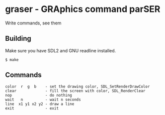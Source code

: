 # graser - GRAphics command parSER

Write commands, see them

## Building
Make sure you have SDL2 and GNU readline installed.

```
$ make
```

## Commands
```
color  r  g  b    - set the drawing color, SDL_SetRenderDrawColor
clear             - fill the screen with color, SDL_RenderClear
nop               - do nothing
wait   n          - wait n seconds
line  x1 y1 x2 y2 - draw a line
exit              - exit
```
